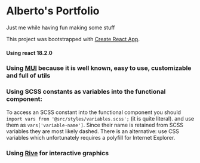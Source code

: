 # Alberto's Portfolio
Just me while having fun making some stuff

This project was bootstrapped with [Create React App](https://github.com/facebook/create-react-app).
#### Using react 18.2.0 

### Using [MUI](https://mui.com/material-ui/getting-started/overview/) because it is well known, easy to use, customizable and full of utils

### Using SCSS constants as variables into the functional component:

To access an SCSS constant into the functional component you should `import vars from '@src/styles/variables.scss';` (it is quite literal).
and use them as `vars['variable-name']`. Since their name is retained from SCSS variables they are most likely dashed.
There is an alternative: use CSS variables which unfortunately requires a polyfill for Internet Explorer.

### Using [Rive](https://rive.app/) for interactive graphics